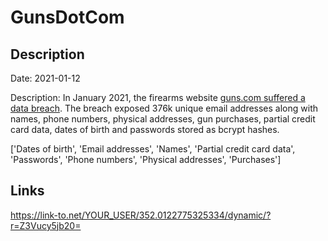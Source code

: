 # GunsDotCom

## Description

Date: 2021-01-12

Description:
In January 2021, the firearms website <a href="https://gizmodo.com/guns-com-gets-hacked-spilling-gun-owner-information-al-1846544734" target="_blank" rel="noopener">guns.com suffered a data breach</a>. The breach exposed 376k unique email addresses along with names, phone numbers, physical addresses, gun purchases, partial credit card data, dates of birth and passwords stored as bcrypt hashes.


['Dates of birth', 'Email addresses', 'Names', 'Partial credit card data', 'Passwords', 'Phone numbers', 'Physical addresses', 'Purchases']

## Links

https://link-to.net/YOUR_USER/352.0122775325334/dynamic/?r=Z3Vucy5jb20=